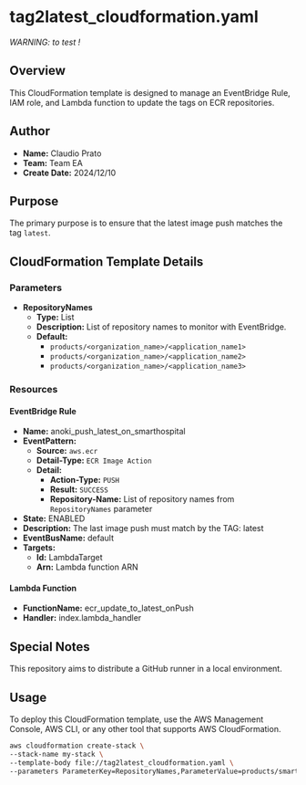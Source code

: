 # tag2latest_cloudformation.yaml

_WARNING: to test !_

## Overview

This CloudFormation template is designed to manage an EventBridge Rule, IAM role, and Lambda function to update the tags on ECR repositories.

## Author

- **Name:** Claudio Prato
- **Team:** Team EA
- **Create Date:** 2024/12/10

## Purpose

The primary purpose is to ensure that the latest image push matches the tag `latest`.

## CloudFormation Template Details

### Parameters

- **RepositoryNames**
  - **Type:** List<String>
  - **Description:** List of repository names to monitor with EventBridge.
  - **Default:**
    - `products/<organization_name>/<application_name1>`
    - `products/<organization_name>/<application_name2>`
    - `products/<organization_name>/<application_name3>`

### Resources

#### EventBridge Rule

- **Name:** anoki_push_latest_on_smarthospital
- **EventPattern:**
  - **Source:** `aws.ecr`
  - **Detail-Type:** `ECR Image Action`
  - **Detail:**
    - **Action-Type:** `PUSH`
    - **Result:** `SUCCESS`
    - **Repository-Name:** List of repository names from `RepositoryNames` parameter
- **State:** ENABLED
- **Description:** The last image push must match by the TAG: latest
- **EventBusName:** default
- **Targets:**
  - **Id:** LambdaTarget
  - **Arn:** Lambda function ARN

#### Lambda Function

- **FunctionName:** ecr_update_to_latest_onPush
- **Handler:** index.lambda_handler

## Special Notes

This repository aims to distribute a GitHub runner in a local environment.

## Usage

To deploy this CloudFormation template, use the AWS Management Console, AWS CLI, or any other tool that supports AWS CloudFormation.

```bash
aws cloudformation create-stack \
--stack-name my-stack \
--template-body file://tag2latest_cloudformation.yaml \
--parameters ParameterKey=RepositoryNames,ParameterValue=products/smart-hospital/cms-backoffice,products/smart-hospital/cms-webapp,products/smart-hospital/cms-server
```
